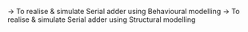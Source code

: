 ->  To realise & simulate Serial adder using Behavioural modelling
->  To realise & simulate Serial adder using Structural modelling